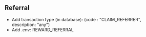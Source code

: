 ## Referral
- Add transaction type (in database): (code : "CLAIM_REFERRER", description: "any")
- Add .env: REWARD_REFERRAL